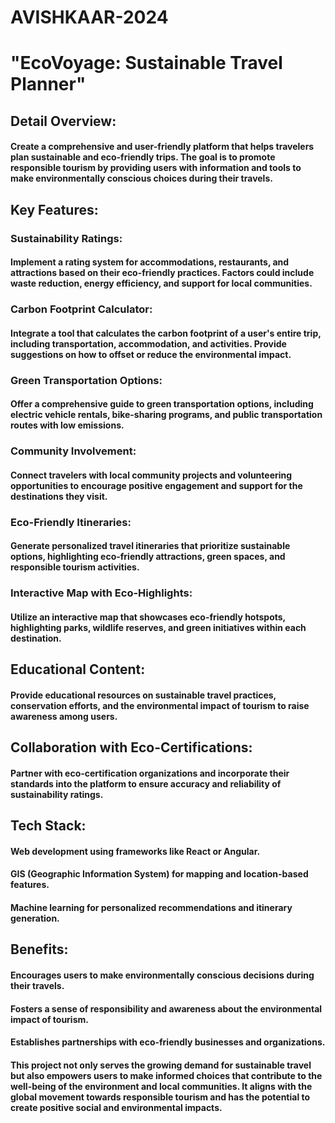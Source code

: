 # AVISHKAAR-2024

# "EcoVoyage: Sustainable Travel Planner"


## Detail Overview:
#### Create a comprehensive and user-friendly platform that helps travelers plan sustainable and eco-friendly trips. The goal is to promote responsible tourism by providing users with information and tools to make environmentally conscious choices during their travels.

## Key Features:

### Sustainability Ratings:

#### Implement a rating system for accommodations, restaurants, and attractions based on their eco-friendly practices. Factors could include waste reduction, energy efficiency, and support for local communities.

### Carbon Footprint Calculator:

#### Integrate a tool that calculates the carbon footprint of a user's entire trip, including transportation, accommodation, and activities. Provide suggestions on how to offset or reduce the environmental impact.

### Green Transportation Options:

#### Offer a comprehensive guide to green transportation options, including electric vehicle rentals, bike-sharing programs, and public transportation routes with low emissions.

### Community Involvement:

#### Connect travelers with local community projects and volunteering opportunities to encourage positive engagement and support for the destinations they visit.

### Eco-Friendly Itineraries:

#### Generate personalized travel itineraries that prioritize sustainable options, highlighting eco-friendly attractions, green spaces, and responsible tourism activities.

### Interactive Map with Eco-Highlights:

#### Utilize an interactive map that showcases eco-friendly hotspots, highlighting parks, wildlife reserves, and green initiatives within each destination.

## Educational Content:

#### Provide educational resources on sustainable travel practices, conservation efforts, and the environmental impact of tourism to raise awareness among users.

## Collaboration with Eco-Certifications:

#### Partner with eco-certification organizations and incorporate their standards into the platform to ensure accuracy and reliability of sustainability ratings.

## Tech Stack:

#### Web development using frameworks like React or Angular.
#### GIS (Geographic Information System) for mapping and location-based features.
#### Machine learning for personalized recommendations and itinerary generation.

## Benefits:

#### Encourages users to make environmentally conscious decisions during their travels.
#### Fosters a sense of responsibility and awareness about the environmental impact of tourism.
#### Establishes partnerships with eco-friendly businesses and organizations.
#### This project not only serves the growing demand for sustainable travel but also empowers users to make informed choices that contribute to the well-being of the environment and local communities. It aligns with the global movement towards responsible tourism and has the potential to create positive social and environmental impacts.
